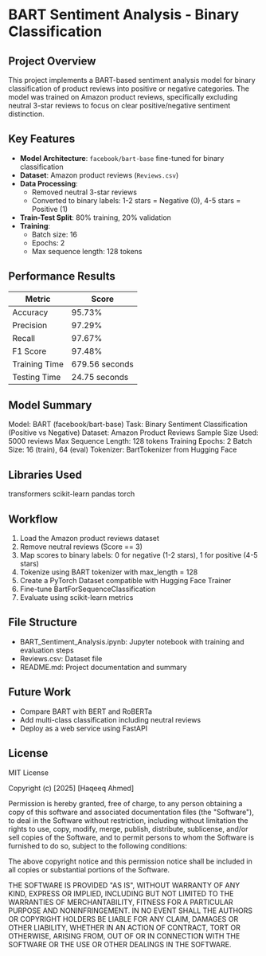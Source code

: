 # BART Sentiment Analysis - Binary Classification

## Project Overview
This project implements a BART-based sentiment analysis model for binary classification of product reviews into positive or negative categories. The model was trained on Amazon product reviews, specifically excluding neutral 3-star reviews to focus on clear positive/negative sentiment distinction.

## Key Features
- **Model Architecture**: `facebook/bart-base` fine-tuned for binary classification
- **Dataset**: Amazon product reviews (`Reviews.csv`)
- **Data Processing**:
  - Removed neutral 3-star reviews
  - Converted to binary labels: 1-2 stars = Negative (0), 4-5 stars = Positive (1)
- **Train-Test Split**: 80% training, 20% validation
- **Training**:
  - Batch size: 16
  - Epochs: 2
  - Max sequence length: 128 tokens

## Performance Results
| Metric          | Score               |
|-----------------|--------------------|
| Accuracy        | 95.73%             |
| Precision       | 97.29%             |
| Recall          | 97.67%             |
| F1 Score        | 97.48%             |
| Training Time   | 679.56 seconds     |
| Testing Time    | 24.75 seconds      |


## Model Summary

Model: BART (facebook/bart-base)
Task: Binary Sentiment Classification (Positive vs Negative)
Dataset: Amazon Product Reviews
Sample Size Used: 5000 reviews
Max Sequence Length: 128 tokens
Training Epochs: 2
Batch Size: 16 (train), 64 (eval)
Tokenizer: BartTokenizer from Hugging Face

## Libraries Used

transformers
scikit-learn
pandas
torch

## Workflow

1. Load the Amazon product reviews dataset
2. Remove neutral reviews (Score == 3)
3. Map scores to binary labels: 0 for negative (1-2 stars), 1 for positive (4-5 stars)
4. Tokenize using BART tokenizer with max_length = 128
5. Create a PyTorch Dataset compatible with Hugging Face Trainer
6. Fine-tune BartForSequenceClassification
7. Evaluate using scikit-learn metrics

## File Structure

- BART_Sentiment_Analysis.ipynb: Jupyter notebook with training and evaluation steps
- Reviews.csv: Dataset file
- README.md: Project documentation and summary

## Future Work

- Compare BART with BERT and RoBERTa
- Add multi-class classification including neutral reviews
- Deploy as a web service using FastAPI

## License

MIT License

Copyright (c) [2025] [Haqeeq Ahmed]

Permission is hereby granted, free of charge, to any person obtaining a copy
of this software and associated documentation files (the "Software"), to deal
in the Software without restriction, including without limitation the rights
to use, copy, modify, merge, publish, distribute, sublicense, and/or sell
copies of the Software, and to permit persons to whom the Software is
furnished to do so, subject to the following conditions:

The above copyright notice and this permission notice shall be included in all
copies or substantial portions of the Software.

THE SOFTWARE IS PROVIDED "AS IS", WITHOUT WARRANTY OF ANY KIND, EXPRESS OR
IMPLIED, INCLUDING BUT NOT LIMITED TO THE WARRANTIES OF MERCHANTABILITY,
FITNESS FOR A PARTICULAR PURPOSE AND NONINFRINGEMENT. IN NO EVENT SHALL THE
AUTHORS OR COPYRIGHT HOLDERS BE LIABLE FOR ANY CLAIM, DAMAGES OR OTHER
LIABILITY, WHETHER IN AN ACTION OF CONTRACT, TORT OR OTHERWISE, ARISING FROM,
OUT OF OR IN CONNECTION WITH THE SOFTWARE OR THE USE OR OTHER DEALINGS IN THE
SOFTWARE.

